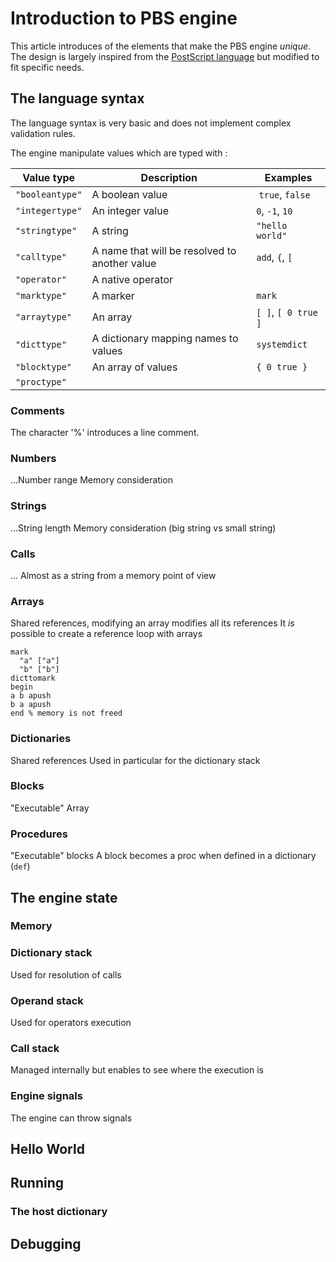 # Introduction to PBS engine

This article introduces of the elements that make the PBS engine *unique*.
The design is largely inspired from the [PostScript language](https://en.wikipedia.org/wiki/PostScript)
but modified to fit specific needs.

## The language syntax

The language syntax is very basic and does not implement complex validation rules.

The engine manipulate values which are typed with :

| Value type | Description | Examples |
|---|---|---|
| `"booleantype"` | A boolean value | `true`, `false` |
| `"integertype"` | An integer value | `0`, `-1`, `10` |
| `"stringtype"` | A string | `"hello world"` |
| `"calltype"` | A name that will be resolved to another value |`add`, `{`, `[` |
| `"operator"` | A native operator | |
| `"marktype"` | A marker | `mark` |
| `"arraytype"` | An array | `[ ]`, `[ 0 true ]` |
| `"dicttype"` | A dictionary mapping names to values | `systemdict` |
| `"blocktype"` | An array of values | `{ 0 true }`
| `"proctype"` | |

### Comments

The character '%' introduces a line comment.

### Numbers

...Number range
Memory consideration

### Strings

...String length
Memory consideration
  (big string vs small string)

### Calls


... Almost as a string from a memory point of view

### Arrays

Shared references,
modifying an array modifies all its references
It *is* possible to create a reference loop with arrays

```text
mark
  "a" ["a"]
  "b" ["b"]
dicttomark
begin
a b apush
b a apush
end % memory is not freed
```

### Dictionaries

Shared references
Used in particular for the dictionary stack

### Blocks

"Executable" Array 

### Procedures

"Executable" blocks
A block becomes a proc when defined in a dictionary (`def`)

## The engine state

### Memory

### Dictionary stack

Used for resolution of calls

### Operand stack

Used for operators execution

### Call stack

Managed internally but enables to see where the execution is

### Engine signals

The engine can throw signals

## Hello World

## Running

### The host dictionary

## Debugging
